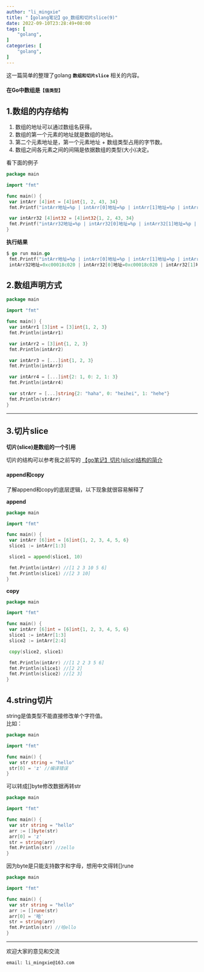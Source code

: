 ```yaml
---
author: "li_mingxie"
title: "【golang笔记】go_数组和切片slice(9)"
date: 2022-09-10T23:28:49+08:00
tags: [
    "golang",
]
categories: [
    "golang",
]
---
```


这一篇简单的整理了golang **`数组和切片slice`** 相关的内容。<!--more-->

#### 在Go中数组是`【值类型】`

## 1.数组的内存结构

1. 数组的地址可以通过数组名获得。
2. 数组的第一个元素的地址就是数组的地址。
3. 第二个元素地址是，第一个元素地址 + 数组类型占用的字节数。
4. 数组之间各元素之间的间隔是依据数组的类型(大小)决定。

看下面的例子

```go
package main

import "fmt"

func main() {
 var intArr [4]int = [4]int{1, 2, 43, 34}
 fmt.Printf("intArr地址=%p | intArr[0]地址=%p | intArr[1]地址=%p | intArr[1]地址=%p \n", &intArr, &intArr[0], &intArr[1], &intArr[2])

 var intArr32 [4]int32 = [4]int32{1, 2, 43, 34}
 fmt.Printf("intArr32地址=%p | intArr32[0]地址=%p | intArr32[1]地址=%p | intArr32[2]地址=%p \n", &intArr32, &intArr32[0], &intArr32[1], &intArr32[2])
}
```

**执行结果**  

```go
$ go run main.go
 fmt.Printf("intArr地址=%p | intArr[0]地址=%p | intArr[1]地址=%p | intArr[1]地址=%p", &intArr, &intArr[0], &intArr[1], &intArr[2])  // 0和1 差 8 => int占用的字节数
 intArr32地址=0xc00018c020 | intArr32[0]地址=0xc00018c020 | intArr32[1]地址=0xc00018c024 | intArr32[2]地址=0xc00018c028 //相差 4
```

## 2.数组声明方式

```go
package main

import "fmt"

func main() {
 var intArr1 [3]int = [3]int{1, 2, 3}
 fmt.Println(intArr1)

 var intArr2 = [3]int{1, 2, 3}
 fmt.Println(intArr2)

 var intArr3 = [...]int{1, 2, 3}
 fmt.Println(intArr3)

 var intArr4 = [...]int{2: 1, 0: 2, 1: 3}
 fmt.Println(intArr4)

 var strArr = [...]string{2: "haha", 0: "heihei", 1: "hehe"}
 fmt.Println(strArr)
}
```

----------------------------------------------

## 3.切片slice

**切片(slice)是数组的一个引用**

切片的结构可以参考我之前写的 [【go笔记】切片(slice)结构的简介](https://limingxie.github.io/go/go_slice_code/)

#### append和copy

了解append和copy的底层逻辑，以下现象就很容易解释了

**append**  

```go
package main

import "fmt"

func main() {
 var intArr [6]int = [6]int{1, 2, 3, 4, 5, 6}
 slice1 := intArr[1:3]

 slice1 = append(slice1, 10)

 fmt.Println(intArr) //[1 2 3 10 5 6]
 fmt.Println(slice1) //[2 3 10]
}
```

**copy**  

```go
package main

import "fmt"

func main() {
 var intArr [6]int = [6]int{1, 2, 3, 4, 5, 6}
 slice1 := intArr[1:3]
 slice2 := intArr[2:4]

 copy(slice2, slice1)

 fmt.Println(intArr) //[1 2 2 3 5 6]
 fmt.Println(slice1) //[2 2]
 fmt.Println(slice2) //[2 3]
}

```

## 4.string切片

string是值类型不能直接修改单个字符值。  
比如：  

```go
package main

import "fmt"

func main() {
 var str string = "hello"
 str[0] = 'z' //编译错误
}
```

可以转成[]byte修改数据再转str  

```go
package main

import "fmt"

func main() {
 var str string = "hello"
 arr := []byte(str)
 arr[0] = 'z'
 str = string(arr)
 fmt.Println(str) //zello
}
```

因为byte是只能支持数字和字母，想用中文得转[]rune

```go
package main

import "fmt"

func main() {
 var str string = "hello"
 arr := []rune(str)
 arr[0] = '哈'
 str = string(arr)
 fmt.Println(str) //哈ello
}
```

----------------------------------------------

欢迎大家的意见和交流

`email: li_mingxie@163.com`
